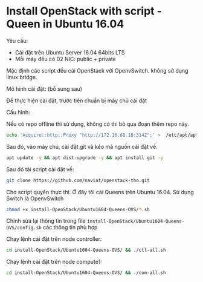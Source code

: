# Install OpenStack with script - Queen in Ubuntu 16.04

Yêu cầu:

- Cài đặt trên Ubuntu Server 16.04 64bits LTS
- Mỗi máy đều có 02 NIC: public + private

Mặc định các script đều cài OpenStack với OpenvSwitch. không sử dụng linux bridge.

Mô hình cài đặt: (bổ sung sau)

Để thực hiện cài đặt, trước tiên chuẩn bị máy chủ cài đặt

Cấu hình:

Nếu có repo offline thì sử dụng, không có thì bỏ qua đoạn thêm repo này.

```sh
echo 'Acquire::http::Proxy "http://172.16.68.18:3142";' >  /etc/apt/apt.conf
```

Sau đó, vào máy chủ, cài đặt git và kéo mã nguồn cài đặt về.

```sh
apt update -y && apt dist-upgrade -y && apt install git -y
```

Sau đó tải script cài đặt về:

```sh
git clone https://github.com/naviat/openstack-tho.git
```

Cho script quyền thực thi. Ở đây tôi cài Queens trên Ubuntu 16.04. Sử dụng Switch là OpenvSwitch

```sh
chmod +x install-OpenStack/Ubuntu1604-Queens-OVS/*.sh
```

Chỉnh sửa lại thông tin trong file `install-OpenStack/Ubuntu1604-Queens-OVS/config.sh` các thông tin phù hợp

Chạy lệnh cài đặt trên node controller:

```sh
cd install-OpenStack/Ubuntu1604-Queens-OVS/ && ./ctl-all.sh
```

Chạy lệnh cài đặt trên node compute1:

```sh
cd install-OpenStack/Ubuntu1604-Queens-OVS/ && ./com-all.sh
```